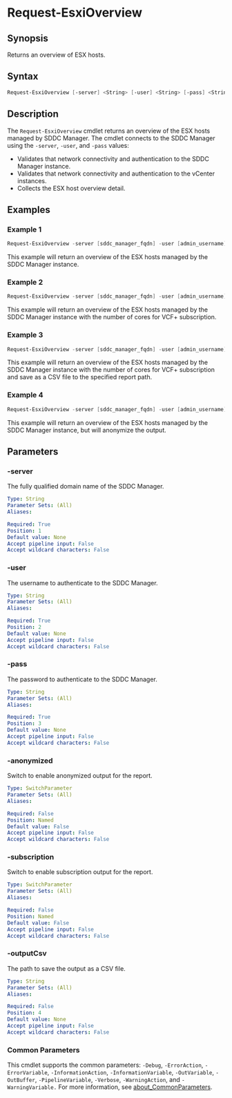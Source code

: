 # Request-EsxiOverview

## Synopsis

Returns an overview of ESX hosts.

## Syntax

```powershell
Request-EsxiOverview [-server] <String> [-user] <String> [-pass] <String> [-anonymized] [-subscription] [[-outputCsv] <String>] [<CommonParameters>]
```

## Description

The `Request-EsxiOverview` cmdlet returns an overview of the ESX hosts managed by SDDC Manager.
The cmdlet connects to the SDDC Manager using the `-server`, `-user`, and `-pass` values:

- Validates that network connectivity and authentication to the SDDC Manager instance.
- Validates that network connectivity and authentication to the vCenter instances.
- Collects the ESX host overview detail.

## Examples

### Example 1

```powershell
Request-EsxiOverview -server [sddc_manager_fqdn] -user [admin_username] -pass [admin_password]
```

This example will return an overview of the ESX hosts managed by the SDDC Manager instance.

### Example 2

```powershell
Request-EsxiOverview -server [sddc_manager_fqdn] -user [admin_username] -pass [admin_password] -subscription
```

This example will return an overview of the ESX hosts managed by the SDDC Manager instance with the number of cores for VCF+ subscription.

### Example 3

```powershell
Request-EsxiOverview -server [sddc_manager_fqdn] -user [admin_username] -pass [admin_password] -subscription -outputCsv [report_path]
```

This example will return an overview of the ESX hosts managed by the SDDC Manager instance with the number of cores for VCF+ subscription and save as a CSV file to the specified report path.

### Example 4

```powershell
Request-EsxiOverview -server [sddc_manager_fqdn] -user [admin_username] -pass [admin_password] -anonymized
```

This example will return an overview of the ESX hosts managed by the SDDC Manager instance, but will anonymize the output.

## Parameters

### -server

The fully qualified domain name of the SDDC Manager.

```yaml
Type: String
Parameter Sets: (All)
Aliases:

Required: True
Position: 1
Default value: None
Accept pipeline input: False
Accept wildcard characters: False
```

### -user

The username to authenticate to the SDDC Manager.

```yaml
Type: String
Parameter Sets: (All)
Aliases:

Required: True
Position: 2
Default value: None
Accept pipeline input: False
Accept wildcard characters: False
```

### -pass

The password to authenticate to the SDDC Manager.

```yaml
Type: String
Parameter Sets: (All)
Aliases:

Required: True
Position: 3
Default value: None
Accept pipeline input: False
Accept wildcard characters: False
```

### -anonymized

Switch to enable anonymized output for the report.

```yaml
Type: SwitchParameter
Parameter Sets: (All)
Aliases:

Required: False
Position: Named
Default value: False
Accept pipeline input: False
Accept wildcard characters: False
```

### -subscription

Switch to enable subscription output for the report.

```yaml
Type: SwitchParameter
Parameter Sets: (All)
Aliases:

Required: False
Position: Named
Default value: False
Accept pipeline input: False
Accept wildcard characters: False
```

### -outputCsv

The path to save the output as a CSV file.

```yaml
Type: String
Parameter Sets: (All)
Aliases:

Required: False
Position: 4
Default value: None
Accept pipeline input: False
Accept wildcard characters: False
```

### Common Parameters

This cmdlet supports the common parameters: `-Debug`, `-ErrorAction`, `-ErrorVariable`, `-InformationAction`, `-InformationVariable`, `-OutVariable`, `-OutBuffer`, `-PipelineVariable`, `-Verbose`, `-WarningAction`, and `-WarningVariable.` For more information, see [about_CommonParameters](http://go.microsoft.com/fwlink/?LinkID=113216).

